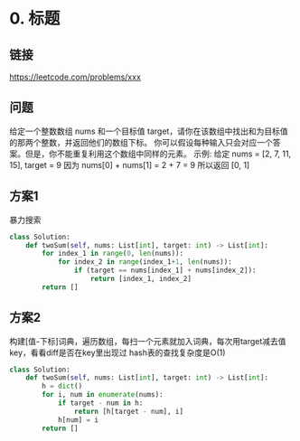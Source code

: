# 0. 标题

## 链接

https://leetcode.com/problems/xxx

## 问题

给定一个整数数组 nums 和一个目标值 target，请你在该数组中找出和为目标值的那两个整数，并返回他们的数组下标。
你可以假设每种输入只会对应一个答案。但是，你不能重复利用这个数组中同样的元素。
示例:
给定 nums = [2, 7, 11, 15], target = 9
因为 nums[0] + nums[1] = 2 + 7 = 9
所以返回 [0, 1]

## 方案1

暴力搜索

```python
class Solution:
    def twoSum(self, nums: List[int], target: int) -> List[int]:
        for index_1 in range(0, len(nums)):
            for index_2 in range(index_1+1, len(nums)):
                if (target == nums[index_1] + nums[index_2]):
                    return [index_1, index_2]
        return []

```

## 方案2

构建[值-下标]词典，遍历数组，每扫一个元素就加入词典，每次用target减去值key，看看diff是否在key里出现过
hash表的查找复杂度是O(1)

```python
class Solution:
    def twoSum(self, nums: List[int], target: int) -> List[int]:
        h = dict()
        for i, num in enumerate(nums):
            if target - num in h:
                return [h[target - num], i]
            h[num] = i
        return []
```
